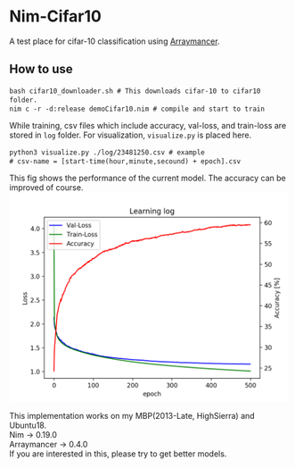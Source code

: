 # Nim-Cifar10

A test place for cifar-10 classification using [Arraymancer](https://github.com/mratsim/Arraymancer).

## How to use   
```
bash cifar10_downloader.sh # This downloads cifar-10 to cifar10 folder.
nim c -r -d:release demoCifar10.nim # compile and start to train
```

While training, csv files which include accuracy, val-loss, and train-loss are stored in ``` log ``` folder. For visualization, ``` visualize.py ``` is placed here.   
```
python3 visualize.py ./log/23481250.csv # example
# csv-name = [start-time(hour,minute,secound) + epoch].csv
```
This fig shows the performance of the current model. The accuracy can be improved of course.
<img src="https://github.com/cashiwamochi/nim_dl/blob/master/img/fig.png" width="500">

This implementation works on my MBP(2013-Late, HighSierra) and Ubuntu18.   
Nim -> 0.19.0   
Arraymancer -> 0.4.0   
If you are interested in this, please try to get better models.
